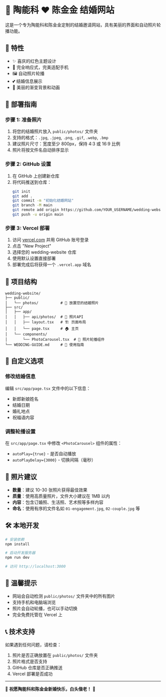 # 🎉 陶能科 ❤️ 陈金金 结婚网站

这是一个专为陶能科和陈金金定制的结婚邀请网站，具有美丽的界面和自动照片轮播功能。

## 📱 特性

- ✨ 喜庆的红色主题设计
- 📱 完全响应式，完美适配手机
- 🖼️ 自动照片轮播
- 💕 结婚信息展示
- 🎊 美丽的渐变背景和动画

## 🚀 部署指南

### 步骤 1: 准备照片

1. 将您的结婚照片放入 `public/photos/` 文件夹
2. 支持的格式：`.jpg`, `.jpeg`, `.png`, `.gif`, `.webp`, `.bmp`
3. 建议照片尺寸：宽度至少 800px，保持 4:3 或 16:9 比例
4. 照片将按文件名自动排序显示

### 步骤 2: GitHub 设置

1. 在 GitHub 上创建新仓库
2. 将代码推送到仓库：
   ```bash
   git init
   git add .
   git commit -m "初始化结婚网站"
   git branch -M main
   git remote add origin https://github.com/YOUR_USERNAME/wedding-website.git
   git push -u origin main
   ```

### 步骤 3: Vercel 部署

1. 访问 [vercel.com](https://vercel.com) 并用 GitHub 账号登录
2. 点击 "New Project"
3. 选择您的 wedding-website 仓库
4. 使用默认设置直接部署
5. 部署完成后将获得一个 `.vercel.app` 域名

## 📁 项目结构

```
wedding-website/
├── public/
│   └── photos/          # 📸 放置您的结婚照片
├── src/
│   ├── app/
│   │   ├── api/photos/  # 📡 照片API
│   │   ├── layout.tsx   # 🏗️ 页面布局
│   │   └── page.tsx     # 🏠 主页
│   └── components/
│       └── PhotoCarousel.tsx  # 🎠 照片轮播组件
└── WEDDING-GUIDE.md     # 📖 使用指南
```

## 🎨 自定义选项

### 修改结婚信息
编辑 `src/app/page.tsx` 文件中的以下信息：
- 新郎新娘姓名
- 结婚日期
- 婚礼地点
- 祝福语内容

### 调整轮播设置
在 `src/app/page.tsx` 中修改 `<PhotoCarousel>` 组件的属性：
- `autoPlay={true}` - 是否自动播放
- `autoPlayDelay={3000}` - 切换间隔（毫秒）

## 📸 照片建议

- **数量**：建议 10-30 张照片获得最佳效果
- **质量**：使用高质量照片，文件大小建议在 1MB 以内
- **内容**：包含订婚照、生活照、艺术照等多样内容
- **命名**：使用有序的文件名如 `01-engagement.jpg`, `02-couple.jpg` 等

## 🛠️ 本地开发

```bash
# 安装依赖
npm install

# 启动开发服务器
npm run dev

# 访问 http://localhost:3000
```

## 💝 温馨提示

- 网站会自动检测 `public/photos/` 文件夹中的所有图片
- 支持手机和电脑端浏览
- 照片会自动轮播，也可以手动切换
- 完全免费托管在 Vercel 上

## 📞 技术支持

如果遇到任何问题，请检查：
1. 照片是否正确放置在 `public/photos/` 文件夹
2. 照片格式是否支持
3. GitHub 仓库是否正确推送
4. Vercel 部署是否成功

---

🎊 **祝愿陶能科和陈金金新婚快乐，白头偕老！** 🎊